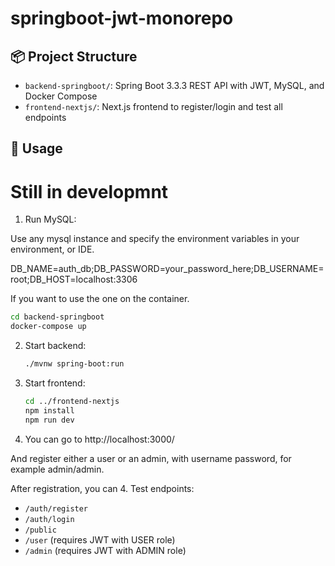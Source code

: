 
# springboot-jwt-monorepo

## 📦 Project Structure

- `backend-springboot/`: Spring Boot 3.3.3 REST API with JWT, MySQL, and Docker Compose
- `frontend-nextjs/`: Next.js frontend to register/login and test all endpoints

## 🚀 Usage

# Still in developmnt

1. Run MySQL:

Use any mysql instance and specify the environment variables in your environment, or IDE.

DB_NAME=auth_db;DB_PASSWORD=your_password_here;DB_USERNAME=root;DB_HOST=localhost:3306

If you want to use the one on the container.

   ```bash
   cd backend-springboot
   docker-compose up
   ```
   


2. Start backend:
   ```bash
   ./mvnw spring-boot:run
   ```

3. Start frontend:
   ```bash
   cd ../frontend-nextjs
   npm install
   npm run dev
   ```
4. You can go to
   http://localhost:3000/

And register either a user or an admin, with username password, for example admin/admin.

After registration, you can 
4. Test endpoints:
   - `/auth/register`
   - `/auth/login`
   - `/public`
   - `/user` (requires JWT with USER role)
   - `/admin` (requires JWT with ADMIN role)
